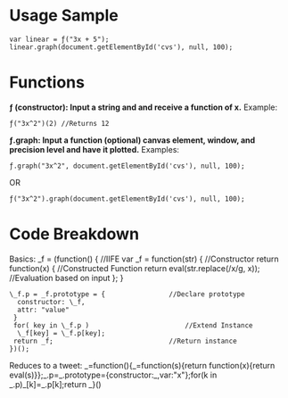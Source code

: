 Usage Sample
============

	var linear = ƒ("3x + 5");
	linear.graph(document.getElementById('cvs'), null, 100);

Functions
=========

__ƒ (constructor):	Input a string and and receive a function of x.__
Example:

	ƒ("3x^2")(2) //Returns 12
	
__ƒ.graph: Input a function (optional) canvas element, window, and precision level and have it plotted.__
Examples:

	ƒ.graph("3x^2", document.getElementById('cvs'), null, 100);

OR

	ƒ("3x^2").graph(document.getElementById('cvs'), null, 100);
	
Code Breakdown
==============

Basics:
	\_f = (function() {						//IIFE
	 var _f = function(str) {				//Constructor
	  return function(x) {					//Constructed Function
	   return eval(str.replace(/x/g, x));	//Evaluation based on input
	  };
	 }
	
	\_f.p = _f.prototype = {				//Declare prototype
	  constructor: \_f,
	  attr: "value"
	 }
	 for( key in \_f.p )						//Extend Instance
	  \_f[key] = \_f.p[key];
	 return _f;								//Return instance
	})(); 

Reduces to a tweet:
	\_=function(){\_=function(s){return function(x){return eval(s)}};\_.p=\_.prototype={constructor:\_,var:"x"};for(k in \_.p)_[k]=\_.p[k];return \_}()

	


